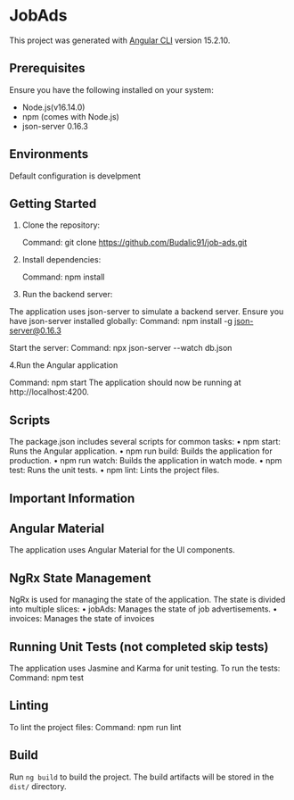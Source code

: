 # JobAds

This project was generated with [Angular CLI](https://github.com/angular/angular-cli) version 15.2.10.

## Prerequisites

Ensure you have the following installed on your system:
- Node.js(v16.14.0)
- npm (comes with Node.js)
- json-server 0.16.3

## Environments

Default configuration is develpment

## Getting Started

1. Clone the repository:

	Command:
	git clone https://github.com/Budalic91/job-ads.git
	
2. Install dependencies:

	Command:
	npm install

3. Run the backend server:

The application uses json-server to simulate a backend server. Ensure you have json-server installed globally:
Command:
npm install -g json-server@0.16.3

Start the server:
Command:
npx json-server --watch db.json

4.Run the Angular application

Command:
npm start
The application should now be running at http://localhost:4200.

## Scripts
The package.json includes several scripts for common tasks:
•	npm start: Runs the Angular application.
•	npm run build: Builds the application for production.
•	npm run watch: Builds the application in watch mode.
•	npm test: Runs the unit tests.
•	npm lint: Lints the project files.


## Important Information

## Angular Material

The application uses Angular Material for the UI components.

## NgRx State Management

NgRx is used for managing the state of the application. The state is divided into multiple slices:
•	jobAds: Manages the state of job advertisements.
•	invoices: Manages the state of invoices

## Running Unit Tests (not completed skip tests)

The application uses Jasmine and Karma for unit testing. To run the tests:
Command:
npm test

## Linting

To lint the project files:
Command:
npm run lint

## Build

Run `ng build` to build the project. The build artifacts will be stored in the `dist/` directory.

